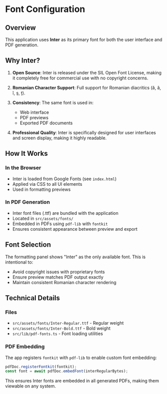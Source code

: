 # Font Configuration

## Overview
This application uses **Inter** as its primary font for both the user interface and PDF generation.

## Why Inter?

1. **Open Source**: Inter is released under the SIL Open Font License, making it completely free for commercial use with no copyright concerns.

2. **Romanian Character Support**: Full support for Romanian diacritics (ă, â, î, ș, ț).

3. **Consistency**: The same font is used in:
   - Web interface
   - PDF previews  
   - Exported PDF documents

4. **Professional Quality**: Inter is specifically designed for user interfaces and screen display, making it highly readable.

## How It Works

### In the Browser
- Inter is loaded from Google Fonts (see `index.html`)
- Applied via CSS to all UI elements
- Used in formatting previews

### In PDF Generation
- Inter font files (.ttf) are bundled with the application
- Located in `src/assets/fonts/`
- Embedded in PDFs using `pdf-lib` with `fontkit`
- Ensures consistent appearance between preview and export

## Font Selection

The formatting panel shows "Inter" as the only available font. This is intentional to:
- Avoid copyright issues with proprietary fonts
- Ensure preview matches PDF output exactly
- Maintain consistent Romanian character rendering

## Technical Details

### Files
- `src/assets/fonts/Inter-Regular.ttf` - Regular weight
- `src/assets/fonts/Inter-Bold.ttf` - Bold weight
- `src/lib/pdf-fonts.ts` - Font loading utilities

### PDF Embedding
The app registers `fontkit` with `pdf-lib` to enable custom font embedding:
```typescript
pdfDoc.registerFontkit(fontkit);
const font = await pdfDoc.embedFont(interRegularBytes);
```

This ensures Inter fonts are embedded in all generated PDFs, making them viewable on any system.

